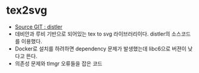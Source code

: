 # tex2svg
* [Source GIT : distler ](https://github.com/distler/tex2svg)
* 데비안과 루비 기반으로 되어있는 tex to svg 라이브러리이다. distler의 소스코드를 이용했다.
* Docker로 설치를 하려하면 dependency 문제가 발생했는데 libc6으로 버젼이 낮다고 뜬다.
* 의존성 문제와 tlmgr 오류들을 잡은 코드
